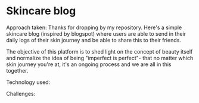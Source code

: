 # Skincare blog

Approach taken:
Thanks for dropping by my repository.
Here's a simple skincare blog (inspired by blogspot) where users are able to send in their daily logs of their skin journey and be able to share this to their friends. 

The objective of this platform is to shed light on the concept of beauty itself and normalize the idea of being "imperfect is perfect"- that no matter which skin journey you're at, it's an ongoing process and we are all in this together.

Technology used:


Challenges:


